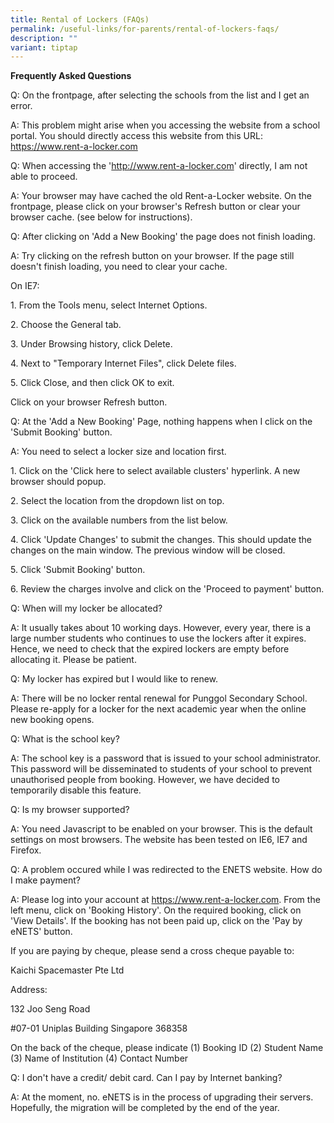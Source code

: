 ```yaml
---
title: Rental of Lockers (FAQs)
permalink: /useful-links/for-parents/rental-of-lockers-faqs/
description: ""
variant: tiptap
---
```

<p><strong>Frequently Asked Questions </strong>
</p>
<p>Q: On the frontpage, after selecting the schools from the list and I get
an error.</p>
<p>A: This problem might arise when you accessing the website from a school
portal. You should directly access this website from this URL: <a href="https://www.rent-a-locker.com" rel="noopener noreferrer nofollow" target="_blank">https://www.rent-a-locker.com</a> 
</p>
<p></p>
<p>Q: When accessing the '<a href="http://www.rent-a-locker.com" rel="noopener noreferrer nofollow" target="_blank">http://www.rent-a-locker.com</a>' directly,
I am not able to proceed.</p>
<p>A: Your browser may have cached the old Rent-a-Locker website. On the
frontpage, please click on your browser's Refresh button or clear your
browser cache. (see below for instructions).</p>
<p></p>
<p>Q: After clicking on 'Add a New Booking' the page does not finish loading.</p>
<p>A: Try clicking on the refresh button on your browser. If the page still
doesn't finish loading, you need to clear your cache.</p>
<p></p>
<p>On IE7:</p>
<p>1. From the Tools menu, select Internet Options.</p>
<p>2. Choose the General tab.</p>
<p>3. Under Browsing history, click Delete.</p>
<p>4. Next to "Temporary Internet Files", click Delete files.</p>
<p>5. Click Close, and then click OK to exit.</p>
<p></p>
<p>Click on your browser Refresh button.</p>
<p>Q: At the 'Add a New Booking' Page, nothing happens when I click on the
'Submit Booking' button.</p>
<p>A: You need to select a locker size and location first.</p>
<p>1. Click on the 'Click here to select available clusters' hyperlink. A
new browser should popup.</p>
<p>2. Select the location from the dropdown list on top.</p>
<p>3. Click on the available numbers from the list below.</p>
<p>4. Click 'Update Changes' to submit the changes. This should update the
changes on the main window. The previous window will be closed.</p>
<p>5. Click 'Submit Booking' button.</p>
<p>6. Review the charges involve and click on the 'Proceed to payment' button.</p>
<p>Q: When will my locker be allocated?</p>
<p>A: It usually takes about 10 working days. However, every year, there
is a large number students who continues to use the lockers after it expires.
Hence, we need to check that the expired lockers are empty before allocating
it. Please be patient.</p>
<p></p>
<p>Q: My locker has expired but I would like to renew.</p>
<p>A: There will be no locker rental renewal for Punggol Secondary School.
Please re-apply for a locker for the next academic year when the online
new booking opens.</p>
<p></p>
<p>Q: What is the school key?</p>
<p>A: The school key is a password that is issued to your school administrator.
This password will be disseminated to students of your school to prevent
unauthorised people from booking. However, we have decided to temporarily
disable this feature.</p>
<p></p>
<p>Q: Is my browser supported?</p>
<p>A: You need Javascript to be enabled on your browser. This is the default
settings on most browsers. The website has been tested on IE6, IE7 and
Firefox.</p>
<p></p>
<p>Q: A problem occured while I was redirected to the ENETS website. How
do I make payment?</p>
<p>A: Please log into your account at <a href="https://www.rent-a-locker.com" rel="noopener noreferrer nofollow" target="_blank">https://www.rent-a-locker.com</a>.
From the left menu, click on 'Booking History'. On the required booking,
click on 'View Details'. If the booking has not been paid up, click on
the 'Pay by eNETS' button.</p>
<p>If you are paying by cheque, please send a cross cheque payable to:</p>
<p>Kaichi Spacemaster Pte Ltd</p>
<p>Address:</p>
<p>132 Joo Seng Road</p>
<p>#07-01 Uniplas Building Singapore 368358</p>
<p></p>
<p>On the back of the cheque, please indicate (1) Booking ID (2) Student
Name (3) Name of Institution (4) Contact Number</p>
<p>Q: I don't have a credit/ debit card. Can I pay by Internet banking?</p>
<p>A: At the moment, no. eNETS is in the process of upgrading their servers.
Hopefully, the migration will be completed by the end of the year.</p>
<p></p>